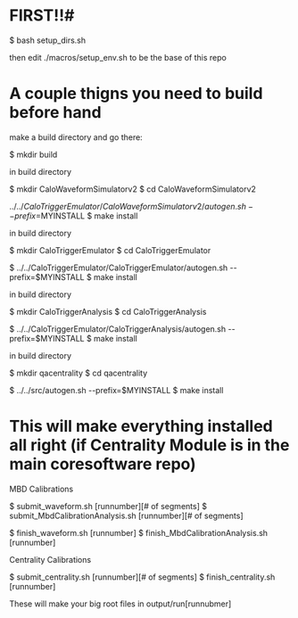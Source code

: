 # FIRST!!#

$ bash setup_dirs.sh

then edit ./macros/setup_env.sh to be the base of this repo


# A couple thigns you need to build before hand #



make a build directory and go there:

$ mkdir build

in build directory

$ mkdir CaloWaveformSimulatorv2
$ cd CaloWaveformSimulatorv2

$../../CaloTriggerEmulator/CaloWaveformSimulatorv2/autogen.sh --prefix=$MYINSTALL
$ make install

in build directory

$ mkdir CaloTriggerEmulator
$ cd CaloTriggerEmulator

$ ../../CaloTriggerEmulator/CaloTriggerEmulator/autogen.sh --prefix=$MYINSTALL
$ make install

in build directory

$ mkdir CaloTriggerAnalysis
$ cd CaloTriggerAnalysis

$ ../../CaloTriggerEmulator/CaloTriggerAnalysis/autogen.sh --prefix=$MYINSTALL
$ make install

in build directory

$ mkdir qacentrality
$ cd qacentrality

$ ../../src/autogen.sh --prefix=$MYINSTALL
$ make install

# This will make everything installed all right (if Centrality Module is in the main coresoftware repo)


MBD Calibrations


$ submit_waveform.sh [runnumber][# of segments]
$ submit_MbdCalibrationAnalysis.sh [runnumber][# of segments]

$ finish_waveform.sh [runnumber]
$ finish_MbdCalibrationAnalysis.sh [runnumber]


Centrality Calibrations

$ submit_centrality.sh [runnumber][# of segments]
$ finish_centrality.sh [runnumber]

These will make your big root files in output/run[runnubmer]